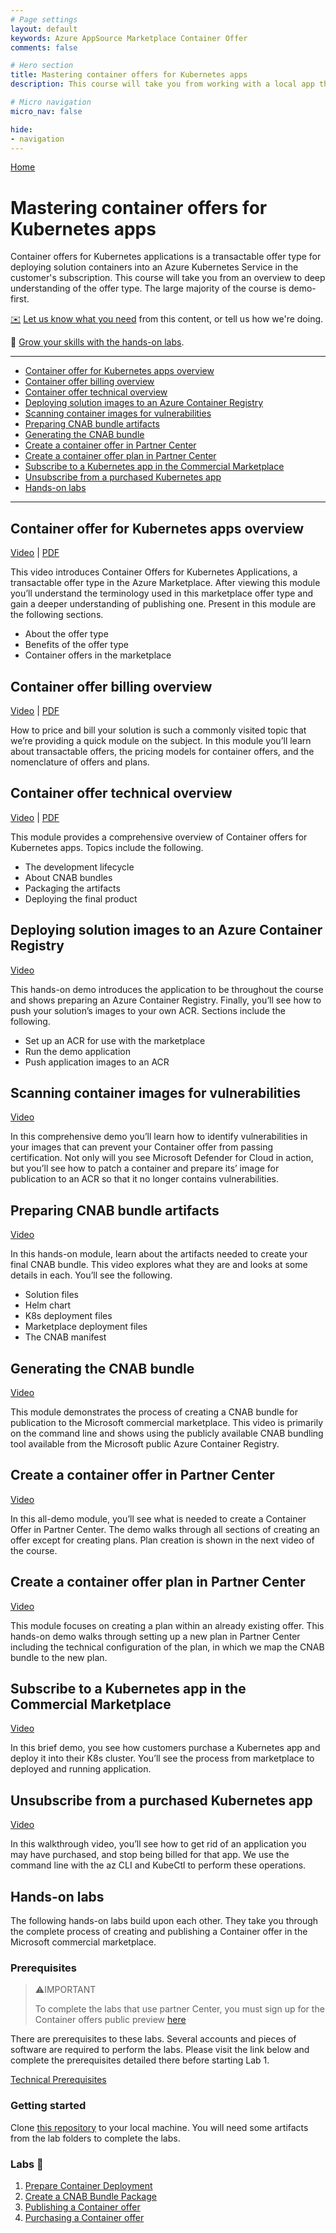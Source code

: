```yaml
---
# Page settings
layout: default
keywords: Azure AppSource Marketplace Container Offer
comments: false

# Hero section
title: Mastering container offers for Kubernetes apps
description: This course will take you from working with a local app through publishing a Container Offer to the Microsoft commercial marketplace.

# Micro navigation
micro_nav: false

hide:
- navigation
---
```


[Home](../index.md)

# Mastering container offers for Kubernetes apps

Container offers for Kubernetes applications is a transactable offer type for deploying solution containers into an Azure Kubernetes Service in the customer's subscription. This course will take you from an overview to deep understanding of the offer type. The large majority of the course is demo-first.

[✉️](https://forms.office.com/r/0gCrzhSMkw) [Let us know what you need](https://forms.office.com/r/0gCrzhSMkw) from this content, or tell us how we're doing.

🧪 [Grow your skills with the hands-on labs](#hands-on-labs).

---

<!-- no toc -->
- [Container offer for Kubernetes apps overview](#container-offer-for-kubernetes-apps-overview)
- [Container offer billing overview](#container-offer-billing-overview)
- [Container offer technical overview](#container-offer-technical-overview)
- [Deploying solution images to an Azure Container Registry](#deploying-solution-images-to-an-azure-container-registry)
- [Scanning container images for vulnerabilities](#scanning-container-images-for-vulnerabilities)
- [Preparing CNAB bundle artifacts](#preparing-cnab-bundle-artifacts)
- [Generating the CNAB bundle](#generating-the-cnab-bundle)
- [Create a container offer in Partner Center](#create-a-container-offer-in-partner-center)
- [Create a container offer plan in Partner Center](#create-a-container-offer-plan-in-partner-center)
- [Subscribe to a Kubernetes app in the Commercial Marketplace](#subscribe-to-a-kubernetes-app-in-the-commercial-marketplace)
- [Unsubscribe from a purchased Kubernetes app](#unsubscribe-from-a-purchased-kubernetes-app)
- [Hands-on labs](#hands-on-labs)

---

## Container offer for Kubernetes apps overview

<a href="https://go.microsoft.com/fwlink/?linkid=2212264" target="_blank">Video</a> | [PDF](./pdfs/01.1-overview.pdf)

This video introduces Container Offers for Kubernetes Applications, a transactable offer type in the Azure Marketplace. After viewing this module you’ll understand the terminology used in this marketplace offer type and gain a deeper understanding of publishing one. Present in this module are the following sections.

- About the offer type
- Benefits of the offer type
- Container offers in the marketplace

## Container offer billing overview

<a href="https://go.microsoft.com/fwlink/?linkid=2212265" target="_blank">Video</a> | [PDF](./pdfs/01.2-billing-overview.pdf)

How to price and bill your solution is such a commonly visited topic that we’re providing a quick module on the subject. In this module you’ll learn about transactable offers, the pricing models for container offers, and the nomenclature of offers and plans.

## Container offer technical overview

<a href="https://go.microsoft.com/fwlink/?linkid=2212638" target="_blank">Video</a> | [PDF](./pdfs/02.1-technical-overview.pdf)

This module provides a comprehensive overview of Container offers for Kubernetes apps. Topics include the following.

- The development lifecycle
- About CNAB bundles
- Packaging the artifacts
- Deploying the final product

## Deploying solution images to an Azure Container Registry

<a href="https://go.microsoft.com/fwlink/?linkid=2212158" target="_blank">Video</a>

This hands-on demo introduces the application to be throughout the course and shows preparing an Azure Container Registry. Finally, you’ll see how to push your solution’s images to your own ACR. Sections include the following.

- Set up an ACR for use with the marketplace
- Run the demo application
- Push application images to an ACR

## Scanning container images for vulnerabilities

<a href="https://go.microsoft.com/fwlink/?linkid=2214918" target="_blank">Video</a>

In this comprehensive demo you’ll learn how to identify vulnerabilities in your images that can prevent your Container offer from passing certification. Not only will you see Microsoft Defender for Cloud in action, but you’ll see how to patch a container and prepare its’ image for publication to an ACR so that it no longer contains vulnerabilities.

## Preparing CNAB bundle artifacts

<a href="https://go.microsoft.com/fwlink/?linkid=2212266" target="_blank">Video</a>

In this hands-on module, learn about the artifacts needed to create your final CNAB bundle. This video explores what they are and looks at some details in each. You’ll see the following.

- Solution files
- Helm chart
- K8s deployment files
- Marketplace deployment files
- The CNAB manifest

## Generating the CNAB bundle

<a href="https://go.microsoft.com/fwlink/?linkid=2212639" target="_blank">Video</a>

This module demonstrates the process of creating a CNAB bundle for publication to the Microsoft commercial marketplace. This video is primarily on the command line and shows using the publicly available CNAB bundling tool available from the Microsoft public Azure Container Registry.

## Create a container offer in Partner Center

<a href="https://go.microsoft.com/fwlink/?linkid=2212160" target="_blank">Video</a>

In this all-demo module, you’ll see what is needed to create a Container Offer in Partner Center. The demo walks through all sections of creating an offer except for creating plans. Plan creation is shown in the next video of the course.

## Create a container offer plan in Partner Center

<a href="https://go.microsoft.com/fwlink/?linkid=2212159" target="_blank">Video</a>

This module focuses on creating a plan within an already existing offer. This hands-on demo walks through setting up a new plan in Partner Center including the technical configuration of the plan, in which we map the CNAB bundle to the new plan.

## Subscribe to a Kubernetes app in the Commercial Marketplace

<a href="https://go.microsoft.com/fwlink/?linkid=2212161" target="_blank">Video</a>

In this brief demo, you see how customers purchase a Kubernetes app and deploy it into their K8s cluster. You’ll see the process from marketplace to deployed and running application.

## Unsubscribe from a purchased Kubernetes app

<a href="https://go.microsoft.com/fwlink/?linkid=2212267" target="_blank">Video</a>

In this walkthrough video, you’ll see how to get rid of an application you may have purchased, and stop being billed for that app. We use the command line with the az CLI and KubeCtl to perform these operations.

## Hands-on labs

The following hands-on labs build upon each other. They take you through the complete process of creating and publishing a Container offer in the Microsoft commercial marketplace.

### Prerequisites

> ⚠️IMPORTANT
>
> To complete the labs that use partner Center, you must sign up for the Container offers public preview [here](https://forms.office.com/pages/responsepage.aspx?id=v4j5cvGGr0GRqy180BHbR0isU_qQJglCq3xE2-4gcIRUMFRIQk05Rk5WQlRPR05BVlhRQzNaMk9YOC4u)

There are prerequisites to these labs. Several accounts and pieces of software are required to perform the labs. Please visit the link below and complete the prerequisites detailed there before starting Lab 1.

[Technical Prerequisites](./Labs/prerequisites/index.md)

### Getting started

Clone [this repository](https://github.com/microsoft/Mastering-the-Marketplace) to your local machine. You will need some artifacts from the lab folders to complete the labs.

### Labs 🧪

1. [Prepare Container Deployment](./Labs/lab1-prepare-container-deployment/index.md)
2. [Create a CNAB Bundle Package](Labs/lab2-create-cnab-bundle-package/index.md)
3. [Publishing a Container offer](./Labs/lab3-publishing-container-offer/index.md)
4. [Purchasing a Container offer](Labs/lab4-purchasing-container-offer/index.md)